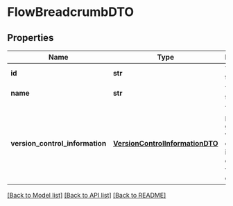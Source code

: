 # FlowBreadcrumbDTO

## Properties
Name | Type | Description | Notes
------------ | ------------- | ------------- | -------------
**id** | **str** | The id of the group. | [optional] 
**name** | **str** | The id of the group. | [optional] 
**version_control_information** | [**VersionControlInformationDTO**](VersionControlInformationDTO.md) | The process group version control information or null if not version controlled. | [optional] 

[[Back to Model list]](../nifiDocs.md#documentation-for-models) [[Back to API list]](../nifiDocs.md#documentation-for-api-endpoints) [[Back to README]](../nifiDocs.md)


